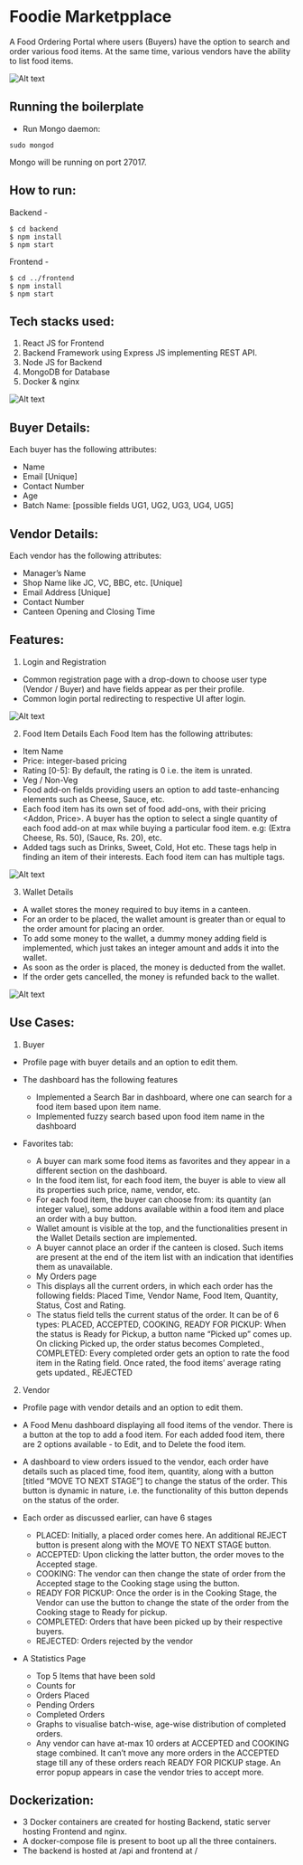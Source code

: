 # Foodie Marketpplace

A Food Ordering Portal where users (Buyers) have the option to search and order various food items. At the same time, various vendors have the ability to list food items.

![Alt text](/Pictures/0.png "Home Page")

## Running the boilerplate

* Run Mongo daemon:

```
sudo mongod
```

Mongo will be running on port 27017.

## How to run:

Backend -

```shell
$ cd backend
$ npm install
$ npm start
```

Frontend -

```shell
$ cd ../frontend
$ npm install
$ npm start
```

## Tech stacks used:

1. React JS for Frontend
2. Backend Framework using Express JS implementing REST API.
3. Node JS for Backend
4. MongoDB for Database
5. Docker & nginx

![Alt text](/Pictures/2.png "User Profile")

## Buyer Details:

Each buyer has the following attributes:

- Name
- Email [Unique]
- Contact Number
- Age
- Batch Name: [possible fields UG1, UG2, UG3, UG4, UG5]

## Vendor Details:

Each vendor has the following attributes:

- Manager’s Name
- Shop Name like JC, VC, BBC, etc. [Unique]
- Email Address [Unique]
- Contact Number
- Canteen Opening and Closing Time

## Features:

1. Login and Registration

- Common registration page with a drop-down to choose user type (Vendor / Buyer) and have fields appear as per their profile.
- Common login portal redirecting to respective UI after login.

![Alt text](/Pictures/1.png "SignUp/ Login")

2. Food Item Details
   Each Food Item has the following attributes:

- Item Name
- Price: integer-based pricing
- Rating [0-5]: By default, the rating is 0 i.e. the item is unrated.
- Veg / Non-Veg
- Food add-on fields providing users an option to add taste-enhancing elements such as Cheese, Sauce, etc.
- Each food item has its own set of food add-ons, with their pricing <Addon, Price>. A buyer has the option to select a single quantity of each food add-on at max while buying a particular food item. e.g: (Extra Cheese, Rs. 50), (Sauce, Rs. 20), etc.
- Added tags such as Drinks, Sweet, Cold, Hot etc. These tags help in finding an item of their interests. Each food item can has multiple tags.

![Alt text](/Pictures/3.png "Place Orders")

3. Wallet Details

- A wallet stores the money required to buy items in a canteen.
- For an order to be placed, the wallet amount is greater than or equal to the order amount for placing an order.
- To add some money to the wallet, a dummy money adding field is implemented, which just takes an integer amount and adds it into the wallet.
- As soon as the order is placed, the money is deducted from the wallet.
- If the order gets cancelled, the money is refunded back to the wallet.

![Alt text](/Pictures/4.png "User Wallet")

## Use Cases:

1. Buyer

- Profile page with buyer details and an option to edit them.
- The dashboard has the following features

  - Implemented a Search Bar in dashboard, where one can search for a food item based upon item name.
  - Implemented fuzzy search based upon food item name in the dashboard
- Favorites tab:

  - A buyer can mark some food items as favorites and they appear in a different section on the dashboard.
  - In the food item list, for each food item, the buyer is able to view all its properties such price, name, vendor, etc.
  - For each food item, the buyer can choose from: its quantity (an integer value), some addons available within a food item and place an order with a buy button.
  - Wallet amount is visible at the top, and the functionalities present in the Wallet Details section are implemented.
  - A buyer cannot place an order if the canteen is closed. Such items are present at the end of the item list with an indication that identifies them as unavailable.
  - My Orders page
  - This displays all the current orders, in which each order has the following fields: Placed Time, Vendor Name, Food Item, Quantity, Status, Cost and Rating.
  - The status field tells the current status of the order. It can be of 6 types: PLACED, ACCEPTED, COOKING, READY FOR PICKUP: When the status is Ready for Pickup, a button name “Picked up” comes up. On clicking Picked up, the order status becomes Completed., COMPLETED: Every completed order gets an option to rate the food item in the Rating field. Once rated, the food items’ average rating gets updated., REJECTED

2. Vendor

- Profile page with vendor details and an option to edit them.
- A Food Menu dashboard displaying all food items of the vendor. There is a button at the top to add a food item. For each added food item, there are 2 options available - to Edit, and to Delete the food item.
- A dashboard to view orders issued to the vendor, each order have details such as placed time, food item, quantity, along with a button [titled “MOVE TO NEXT STAGE”] to change the status of the order. This button is dynamic in nature, i.e. the functionality of this button depends on the status of the order.
- Each order as discussed earlier, can have 6 stages

  - PLACED: Initially, a placed order comes here. An additional REJECT button is present along with the MOVE TO NEXT STAGE button.
  - ACCEPTED: Upon clicking the latter button, the order moves to the Accepted stage.
  - COOKING: The vendor can then change the state of order from the Accepted stage to the Cooking stage using the button.
  - READY FOR PICKUP: Once the order is in the Cooking Stage, the Vendor can use the button to change the state of the order from the Cooking stage to Ready for pickup.
  - COMPLETED: Orders that have been picked up by their respective buyers.
  - REJECTED: Orders rejected by the vendor
- A Statistics Page

  - Top 5 Items that have been sold
  - Counts for
  - Orders Placed
  - Pending Orders
  - Completed Orders
  - Graphs to visualise batch-wise, age-wise distribution of completed orders.
  - Any vendor can have at-max 10 orders at ACCEPTED and COOKING stage combined. It can’t move any more orders in the ACCEPTED stage till any of these orders reach READY FOR PICKUP stage. An error popup appears in case the vendor tries to accept more.

## Dockerization:

- 3 Docker containers are created for hosting Backend, static server hosting Frontend and nginx.
- A docker-compose file is present to boot up all the three containers.
- The backend is hosted at /api and frontend at /
